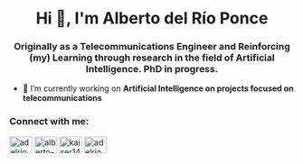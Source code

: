 <h1 align="center">Hi 👋, I'm Alberto del Río Ponce</h1>
<h3 align="center">Originally as a Telecommunications Engineer and Reinforcing (my) Learning through research in the field of Artificial Intelligence. PhD in progress.</h3>

- 🔭 I’m currently working on **Artificial Intelligence on projects focused on telecommunications**

<h3 align="left">Connect with me:</h3>
<p align="left">
<a href="https://twitter.com/adelrioo" target="blank"><img align="center" src="https://raw.githubusercontent.com/rahuldkjain/github-profile-readme-generator/master/src/images/icons/Social/twitter.svg" alt="adelrioo" height="30" width="40" /></a>
<a href="https://linkedin.com/in/alberto-del-rio" target="blank"><img align="center" src="https://raw.githubusercontent.com/rahuldkjain/github-profile-readme-generator/master/src/images/icons/Social/linked-in-alt.svg" alt="alberto-del-rio" height="30" width="40" /></a>
<a href="https://kaggle.com/kaiser14" target="blank"><img align="center" src="https://raw.githubusercontent.com/rahuldkjain/github-profile-readme-generator/master/src/images/icons/Social/kaggle.svg" alt="kaiser14" height="30" width="40" /></a>
<a href="https://instagram.com/adelrioo" target="blank"><img align="center" src="https://raw.githubusercontent.com/rahuldkjain/github-profile-readme-generator/master/src/images/icons/Social/instagram.svg" alt="adelrioo" height="30" width="40" /></a>
</p>


<!--
**Kaiser-14/Kaiser-14** is a ✨ _special_ ✨ repository because its `README.md` (this file) appears on your GitHub profile.

Here are some ideas to get you started:

- 🔭 I’m currently working on ...
- 🌱 I’m currently learning ...
- 👯 I’m looking to collaborate on ...
- 🤔 I’m looking for help with ...
- 💬 Ask me about ...
- 📫 How to reach me: ...
- 😄 Pronouns: ...
- ⚡ Fun fact: ...
-->

